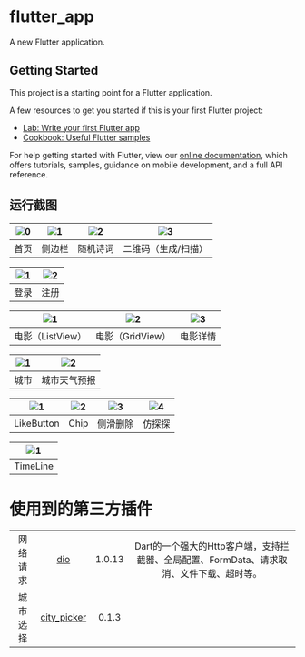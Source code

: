 # flutter_app

A new Flutter application.

## Getting Started

This project is a starting point for a Flutter application.

A few resources to get you started if this is your first Flutter project:

- [Lab: Write your first Flutter app](https://flutter.io/docs/get-started/codelab)
- [Cookbook: Useful Flutter samples](https://flutter.io/docs/cookbook)

For help getting started with Flutter, view our 
[online documentation](https://flutter.io/docs), which offers tutorials, 
samples, guidance on mobile development, and a full API reference.

## 运行截图

|![0](https://github.com/shichunlei/flutter_app/blob/master/screenshots/Screenshot_2019-02-13-18-13-58-429.png)|![1](https://github.com/shichunlei/flutter_app/blob/master/screenshots/Screenshot_2019-01-30-15-11-11-913.png)|![2](https://github.com/shichunlei/flutter_app/blob/master/screenshots/Screenshot_2019-01-30-15-11-44-611.png)|![3](https://github.com/shichunlei/flutter_app/blob/master/screenshots/Screenshot_2019-01-30-15-12-01-953.png)|
| :--: | :--: | :--: | :--: |
|首页|侧边栏|随机诗词|二维码（生成/扫描）|


|![1](https://github.com/shichunlei/flutter_app/blob/master/screenshots/Screenshot_2019-01-30-15-15-38-136.png)|![2](https://github.com/shichunlei/flutter_app/blob/master/screenshots/Screenshot_2019-01-30-15-15-42-485.png)|
| :--: | :--: |
|登录|注册|


|![1](https://github.com/shichunlei/flutter_app/blob/master/screenshots/Screenshot_2019-01-30-15-13-51-495.png)|![2](https://github.com/shichunlei/flutter_app/blob/master/screenshots/Screenshot_2019-01-30-15-14-03-080.png)|![3](https://github.com/shichunlei/flutter_app/blob/master/screenshots/Screenshot_2019-01-30-15-14-45-013.png)|
| :--: | :--: | :--: |
|电影（ListView）|电影（GridView）|电影详情|


|![1](https://github.com/shichunlei/flutter_app/blob/master/screenshots/Screenshot_2019-01-30-15-11-23-860.png)|![2](https://github.com/shichunlei/flutter_app/blob/master/screenshots/Screenshot_2019-01-30-15-11-34-612.png)|
| :--: | :--: |
|城市|城市天气预报|


|![1](https://github.com/shichunlei/flutter_app/blob/master/screenshots/Screenshot_2019-01-30-15-12-28-563.png)|![2](https://github.com/shichunlei/flutter_app/blob/master/screenshots/Screenshot_2019-01-30-15-12-47-846.png)|![3](https://github.com/shichunlei/flutter_app/blob/master/screenshots/Screenshot_2019-02-13-11-31-58-569.png)|![4](https://github.com/shichunlei/flutter_app/blob/master/screenshots/Screenshot_2019-02-13-11-31-19-566.png)|
| :--: | :--: | :--: | :--: |
|LikeButton|Chip|侧滑删除|仿探探|


|![1](https://github.com/shichunlei/flutter_app/blob/master/screenshots/timeline_list.png)|
| :--: |
|TimeLine|

# 使用到的第三方插件

|||||
| :--: | :--: | :--: | :--: |
| 网络请求 | [dio](https://pub.dartlang.org/packages/dio) | 1.0.13 | Dart的一个强大的Http客户端，支持拦截器、全局配置、FormData、请求取消、文件下载、超时等。 |
|城市选择|[city_picker](https://github.com/CaiJingLong/flutter_city_picker)|0.1.3||